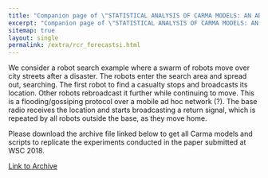 ```yaml
---
title: "Companion page of \"STATISTICAL ANALYSIS OF CARMA MODELS: AN ADVANCED TUTORIAL\""
excerpt: "Companion page of \"STATISTICAL ANALYSIS OF CARMA MODELS: AN ADVANCED TUTORIAL\""
sitemap: true
layout: single
permalink: /extra/rcr_forecastsi.html
---
```


We consider a robot search example where a swarm of robots move over city streets after a disaster. The robots enter the search area and spread out, searching. The first robot to find a casualty stops and broadcasts its location. Other robots rebroadcast it further while continuing to move. This is a flooding/gossiping protocol over a mobile ad hoc network (?). The base radio receives the location and starts broadcasting a return signal, which is repeated by all robots outside the base, as they move home.

Please download the archive file linked below to get all Carma models and scripts to replicate the experiments conducted in the paper submitted at WSC 2018.

[Link to Archive](QQQQ)

